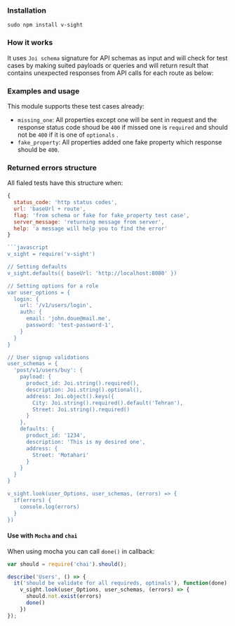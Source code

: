 ### Installation
```
sudo npm install v-sight
```
### How it works
It uses `Joi schema` signature for API schemas as input and will check for test cases by making suited payloads or queries and will return result that contains unexpected responses from API calls for each route as below:

### Examples and usage
This module supports these test cases already:
* `missing_one`: All properties except one will be sent in request and the response status code shoud be `400` if missed one is `required` and should not be `400` if it is one of `optionals` .
* `fake_property`: All properties added one fake property which response should be `400`.

### Returned errors structure
All fialed tests have this structure when:
```javascript
{
  status_code: 'http status codes',
  url: 'baseUrl + route',
  flag: 'from schema or fake for fake_property test case',
  server_message: 'returning message from server',
  help: 'a message will help you to find the error'
}

```javascript
v_sight = require('v-sight')

// Setting defaults
v_sight.defaults({ baseUrl: 'http://localhost:8080' })

// Setting options for a role
var user_options = {
  login: {
    url: '/v1/users/login',
    auth: {
      email: 'john.doue@mail.me',
      password: 'test-password-1',
    }
  }
}

// User signup validations
user_schemas = {
  'post/v1/users/buy': {
    payload: {
      product_id: Joi.string().required(),
      description: Joi.string().optional(),
      address: Joi.object().keys({
        City: Joi.string().required().default('Tehran'),
        Street: Joi.string().required()
      }
    },
    defaults: {
      product_id: '1234',
      description: 'This is my desired one',
      address: {
        Street: 'Motahari'
      }
    }
  }
}

v_sight.look(user_Options, user_schemas, (errors) => {
  if(errors) {
    console.log(errors)
  }
})

```
#### Use with `Mocha` and `chai`
When using mocha you can call `done()` in callback:
```javascript
var should = require('chai').should();

describe('Users', () => {
  it('should be validate for all requireds, optinals'), function(done) {
    v_sight.look(user_Options, user_schemas, (errors) => {
      should.not.exist(errors)
      done()
    })
});
```
